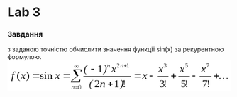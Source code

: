 # Lab 3

### Завдання 
з заданою точністю обчислити значення функції sin(x) за рекурентною формулою.
![formula image](./assets/formula.png)